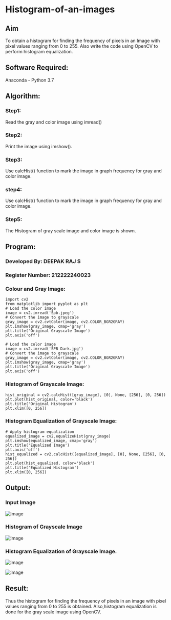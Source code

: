 # Histogram-of-an-images
## Aim
To obtain a histogram for finding the frequency of pixels in an Image with pixel values ranging from 0 to 255. Also write the code using OpenCV to perform histogram equalization.

## Software Required:
Anaconda - Python 3.7

## Algorithm:
### Step1:
Read the gray and color image using imread()

### Step2:
Print the image using imshow().



### Step3:
Use calcHist() function to mark the image in graph frequency for gray and color image.

### step4:
Use calcHist() function to mark the image in graph frequency for gray and color image.

### Step5:
The Histogram of gray scale image and color image is shown.


## Program:

### Developed By: DEEPAK RAJ S
### Register Number: 212222240023

### Colour and Gray Image:
```
import cv2
from matplotlib import pyplot as plt
# Load the color image
image = cv2.imread('Spb.jpeg')
# Convert the image to grayscale
gray_image = cv2.cvtColor(image, cv2.COLOR_BGR2GRAY)
plt.imshow(gray_image, cmap='gray')
plt.title('Original Grayscale Image')
plt.axis('off')
```
```
# Load the color image
image = cv2.imread('SPB Dark.jpg')
# Convert the image to grayscale
gray_image = cv2.cvtColor(image, cv2.COLOR_BGR2GRAY)
plt.imshow(gray_image, cmap='gray')
plt.title('Original Grayscale Image')
plt.axis('off')
```
### Histogram of Grayscale Image:
```
hist_original = cv2.calcHist([gray_image], [0], None, [256], [0, 256])
plt.plot(hist_original, color='black')
plt.title('Original Histogram')
plt.xlim([0, 256])

```

### Histogram Equalization of Grayscale Image:
```
# Apply histogram equalization
equalized_image = cv2.equalizeHist(gray_image)
plt.imshow(equalized_image, cmap='gray')
plt.title('Equalized Image')
plt.axis('off')
hist_equalized = cv2.calcHist([equalized_image], [0], None, [256], [0, 256])
plt.plot(hist_equalized, color='black')
plt.title('Equalized Histogram')
plt.xlim([0, 256])
```
## Output:

### Input Image
![image](https://github.com/user-attachments/assets/36834306-05f4-406f-82d9-52382cd90966)


### Histogram of Grayscale Image
![image](https://github.com/user-attachments/assets/17c98e96-9f07-4667-bcad-60c01cf46f55)


### Histogram Equalization of Grayscale Image.
![image](https://github.com/user-attachments/assets/4ea6d245-7dd1-4d29-9593-3eefed4c94ef)

![image](https://github.com/user-attachments/assets/aa0d3461-31a0-49eb-b271-d5b2bae407a9)


## Result: 
Thus the histogram for finding the frequency of pixels in an image with pixel values ranging from 0 to 255 is obtained. Also,histogram equalization is done for the gray scale image using OpenCV.
